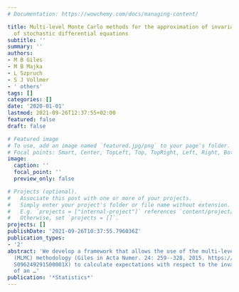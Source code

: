 ```yaml
---
# Documentation: https://wowchemy.com/docs/managing-content/

title: Multi-level Monte Carlo methods for the approximation of invariant measures
  of stochastic differential equations
subtitle: ''
summary: ''
authors:
- M B Giles
- M B Majka
- L Szpruch
- S J Vollmer
- ' others'
tags: []
categories: []
date: '2020-01-01'
lastmod: 2021-09-26T12:37:55+02:00
featured: false
draft: false

# Featured image
# To use, add an image named `featured.jpg/png` to your page's folder.
# Focal points: Smart, Center, TopLeft, Top, TopRight, Left, Right, BottomLeft, Bottom, BottomRight.
image:
  caption: ''
  focal_point: ''
  preview_only: false

# Projects (optional).
#   Associate this post with one or more of your projects.
#   Simply enter your project's folder or file name without extension.
#   E.g. `projects = ["internal-project"]` references `content/project/deep-learning/index.md`.
#   Otherwise, set `projects = []`.
projects: []
publishDate: '2021-09-26T10:37:55.796036Z'
publication_types:
- '2'
abstract: 'We develop a framework that allows the use of the multi-level Monte Carlo
  (MLMC) methodology (Giles in Acta Numer. 24: 259--328, 2015. https://doi. org/10.1017/
  S096249291500001X) to calculate expectations with respect to the invariant measure
  of an …'
publication: '*Statistics*'
---
```

